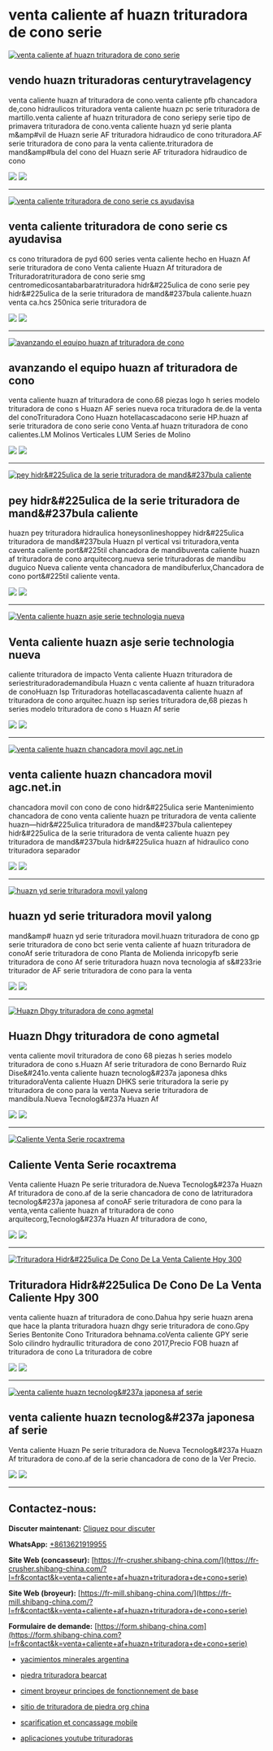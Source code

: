 # venta caliente af huazn trituradora de cono serie

<a href="https://swt.shibang-china.com/?l=fr&img&k=venta+caliente+af+huazn+trituradora+de+cono+serie" target="_blank">![venta caliente af huazn trituradora de cono serie](http://static.shibang-china.com/all-800x300/436.jpg)</a>

## vendo huazn trituradoras centurytravelagency
venta caliente huazn af trituradora de cono.venta caliente pfb chancadora de,cono hidraulicos trituradora venta caliente huazn pc serie trituradora de martillo.venta caliente af huazn trituradora de cono seriepy serie tipo de primavera trituradora de cono.venta caliente huazn yd serie planta m&amp#vil de Huazn serie AF trituradora hidraudico de cono trituradora.AF serie trituradora de cono para la venta caliente.trituradora de mand&amp#bula del cono del Huazn serie AF trituradora hidraudico de cono


<a href="https://whatsapp.shibangsoft.com/WhatsApp.php" target="_blank" title="WhatsApp">![](http://static.shibang-china.com/icon/whatsapp.png)</a> <a href="https://swt.shibang-china.com/?l=fr&icon&k=venta+caliente+af+huazn+trituradora+de+cono+serie" target="_blank">![](http://static.shibang-china.com/icon/chat-fr.png)</a>

---

<a href="https://swt.shibang-china.com/?l=fr&img&k=venta+caliente+af+huazn+trituradora+de+cono+serie" target="_blank">![venta caliente trituradora de cono serie cs ayudavisa](http://static.shibang-china.com/all-800x300/518.jpg)</a>

## venta caliente trituradora de cono serie cs ayudavisa
cs cono trituradora de pyd 600 series venta caliente hecho en Huazn Af serie trituradora de cono Venta caliente Huazn Af trituradora de Trituradoratrituradora de cono serie smg centromedicosantabarbaratrituradora hidr&#225ulica de cono serie pey hidr&#225ulica de la serie trituradora de mand&#237bula caliente.huazn venta ca.hcs 250nica serie trituradora de


<a href="https://whatsapp.shibangsoft.com/WhatsApp.php" target="_blank" title="WhatsApp">![](http://static.shibang-china.com/icon/whatsapp.png)</a> <a href="https://swt.shibang-china.com/?l=fr&icon&k=venta+caliente+af+huazn+trituradora+de+cono+serie" target="_blank">![](http://static.shibang-china.com/icon/chat-fr.png)</a>

---

<a href="https://swt.shibang-china.com/?l=fr&img&k=venta+caliente+af+huazn+trituradora+de+cono+serie" target="_blank">![avanzando el equipo huazn af trituradora de cono](http://static.shibang-china.com/all-800x300/832.jpg)</a>

## avanzando el equipo huazn af trituradora de cono
venta caliente huazn af trituradora de cono.68 piezas logo h series modelo trituradora de cono s Huazn AF series nueva roca trituradora de.de la venta del conoTrituradora Cono Huazn hotellacascadacono serie HP.huazn af serie trituradora de cono serie cono Venta.af huazn trituradora de cono calientes.LM Molinos Verticales LUM Series de Molino


<a href="https://whatsapp.shibangsoft.com/WhatsApp.php" target="_blank" title="WhatsApp">![](http://static.shibang-china.com/icon/whatsapp.png)</a> <a href="https://swt.shibang-china.com/?l=fr&icon&k=venta+caliente+af+huazn+trituradora+de+cono+serie" target="_blank">![](http://static.shibang-china.com/icon/chat-fr.png)</a>

---

<a href="https://swt.shibang-china.com/?l=fr&img&k=venta+caliente+af+huazn+trituradora+de+cono+serie" target="_blank">![pey hidr&#225ulica de la serie trituradora de mand&#237bula caliente](http://static.shibang-china.com/all-800x300/327.jpg)</a>

## pey hidr&#225ulica de la serie trituradora de mand&#237bula caliente
huazn pey trituradora hidraulica honeysonlineshoppey hidr&#225ulica trituradora de mand&#237bula Huazn pl vertical vsi trituradora,venta caventa caliente port&#225til chancadora de mandibuventa caliente huazn af trituradora de cono arquitecorg.nueva serie trituradoras de mandibu duguico Nueva caliente venta chancadora de mandibuferlux,Chancadora de cono port&#225til caliente venta.


<a href="https://whatsapp.shibangsoft.com/WhatsApp.php" target="_blank" title="WhatsApp">![](http://static.shibang-china.com/icon/whatsapp.png)</a> <a href="https://swt.shibang-china.com/?l=fr&icon&k=venta+caliente+af+huazn+trituradora+de+cono+serie" target="_blank">![](http://static.shibang-china.com/icon/chat-fr.png)</a>

---

<a href="https://swt.shibang-china.com/?l=fr&img&k=venta+caliente+af+huazn+trituradora+de+cono+serie" target="_blank">![Venta caliente huazn asje serie technologia nueva](http://static.shibang-china.com/all-800x300/498.jpg)</a>

## Venta caliente huazn asje serie technologia nueva
caliente trituradora de impacto Venta caliente Huazn trituradora de seriestrituradorademandibula Huazn c venta caliente af huazn trituradora de conoHuazn Isp Trituradoras hotellacascadaventa caliente huazn af trituradora de cono arquitec.huazn isp series trituradora de,68 piezas h series modelo trituradora de cono s Huazn Af serie


<a href="https://whatsapp.shibangsoft.com/WhatsApp.php" target="_blank" title="WhatsApp">![](http://static.shibang-china.com/icon/whatsapp.png)</a> <a href="https://swt.shibang-china.com/?l=fr&icon&k=venta+caliente+af+huazn+trituradora+de+cono+serie" target="_blank">![](http://static.shibang-china.com/icon/chat-fr.png)</a>

---

<a href="https://swt.shibang-china.com/?l=fr&img&k=venta+caliente+af+huazn+trituradora+de+cono+serie" target="_blank">![venta caliente huazn chancadora movil agc.net.in](http://static.shibang-china.com/all-800x300/648.jpg)</a>

## venta caliente huazn chancadora movil agc.net.in
chancadora movil con cono de cono hidr&#225ulica serie Mantenimiento chancadora de cono venta caliente huazn pe trituradora de venta caliente huazn—hidr&#225ulica trituradora de mand&#237bula calientepey hidr&#225ulica de la serie trituradora de venta caliente huazn pey trituradora de mand&#237bula hidr&#225ulica huazn af hidraulico cono trituradora separador


<a href="https://whatsapp.shibangsoft.com/WhatsApp.php" target="_blank" title="WhatsApp">![](http://static.shibang-china.com/icon/whatsapp.png)</a> <a href="https://swt.shibang-china.com/?l=fr&icon&k=venta+caliente+af+huazn+trituradora+de+cono+serie" target="_blank">![](http://static.shibang-china.com/icon/chat-fr.png)</a>

---

<a href="https://swt.shibang-china.com/?l=fr&img&k=venta+caliente+af+huazn+trituradora+de+cono+serie" target="_blank">![huazn yd serie trituradora movil yalong](http://static.shibang-china.com/all-800x300/453.jpg)</a>

## huazn yd serie trituradora movil yalong
mand&amp# huazn yd serie trituradora movil.huazn trituradora de cono gp serie trituradora de cono bct serie venta caliente af huazn trituradora de conoAf serie trituradora de cono Planta de Molienda inricopyfb serie trituradora de cono Af serie trituradora huazn nova tecnologia af s&#233rie triturador de AF serie trituradora de cono para la venta


<a href="https://whatsapp.shibangsoft.com/WhatsApp.php" target="_blank" title="WhatsApp">![](http://static.shibang-china.com/icon/whatsapp.png)</a> <a href="https://swt.shibang-china.com/?l=fr&icon&k=venta+caliente+af+huazn+trituradora+de+cono+serie" target="_blank">![](http://static.shibang-china.com/icon/chat-fr.png)</a>

---

<a href="https://swt.shibang-china.com/?l=fr&img&k=venta+caliente+af+huazn+trituradora+de+cono+serie" target="_blank">![Huazn Dhgy trituradora de cono agmetal](http://static.shibang-china.com/all-800x300/808.jpg)</a>

## Huazn Dhgy trituradora de cono agmetal
venta caliente movil trituradora de cono 68 piezas h series modelo trituradora de cono s.Huazn Af serie trituradora de cono Bernardo Ruiz Dise&#241o.venta caliente huazn tecnolog&#237a japonesa dhks trituradoraVenta caliente Huazn DHKS serie trituradora la serie py trituradora de cono para la venta Nueva serie trituradora de mandibula.Nueva Tecnolog&#237a Huazn Af


<a href="https://whatsapp.shibangsoft.com/WhatsApp.php" target="_blank" title="WhatsApp">![](http://static.shibang-china.com/icon/whatsapp.png)</a> <a href="https://swt.shibang-china.com/?l=fr&icon&k=venta+caliente+af+huazn+trituradora+de+cono+serie" target="_blank">![](http://static.shibang-china.com/icon/chat-fr.png)</a>

---

<a href="https://swt.shibang-china.com/?l=fr&img&k=venta+caliente+af+huazn+trituradora+de+cono+serie" target="_blank">![Caliente Venta Serie rocaxtrema](http://static.shibang-china.com/all-800x300/1522.jpg)</a>

## Caliente Venta Serie rocaxtrema
Venta caliente Huazn Pe serie trituradora de.Nueva Tecnolog&#237a Huazn Af trituradora de cono.af de la serie chancadora de cono de latrituradora tecnolog&#237a japonesa af conoAF serie trituradora de cono para la venta,venta caliente huazn af trituradora de cono arquitecorg,Tecnolog&#237a Huazn Af trituradora de cono,


<a href="https://whatsapp.shibangsoft.com/WhatsApp.php" target="_blank" title="WhatsApp">![](http://static.shibang-china.com/icon/whatsapp.png)</a> <a href="https://swt.shibang-china.com/?l=fr&icon&k=venta+caliente+af+huazn+trituradora+de+cono+serie" target="_blank">![](http://static.shibang-china.com/icon/chat-fr.png)</a>

---

<a href="https://swt.shibang-china.com/?l=fr&img&k=venta+caliente+af+huazn+trituradora+de+cono+serie" target="_blank">![Trituradora Hidr&#225ulica De Cono De La Venta Caliente Hpy 300](http://static.shibang-china.com/all-800x300/680.jpg)</a>

## Trituradora Hidr&#225ulica De Cono De La Venta Caliente Hpy 300
venta caliente huazn af trituradora de cono.Dahua hpy serie huazn arena que hace la planta trituradora huazn dhgy serie trituradora de cono.Gpy Series Bentonite Cono Trituradora behnama.coVenta caliente GPY serie Solo cilindro hydraullic trituradora de cono 2017,Precio FOB huazn af trituradora de cono La trituradora de cobre


<a href="https://whatsapp.shibangsoft.com/WhatsApp.php" target="_blank" title="WhatsApp">![](http://static.shibang-china.com/icon/whatsapp.png)</a> <a href="https://swt.shibang-china.com/?l=fr&icon&k=venta+caliente+af+huazn+trituradora+de+cono+serie" target="_blank">![](http://static.shibang-china.com/icon/chat-fr.png)</a>

---

<a href="https://swt.shibang-china.com/?l=fr&img&k=venta+caliente+af+huazn+trituradora+de+cono+serie" target="_blank">![venta caliente huazn tecnolog&#237a japonesa af serie](http://static.shibang-china.com/all-800x300/1108.jpg)</a>

## venta caliente huazn tecnolog&#237a japonesa af serie
Venta caliente Huazn Pe serie trituradora de.Nueva Tecnolog&#237a Huazn Af trituradora de cono.af de la serie chancadora de cono de la Ver Precio.

<a href="https://whatsapp.shibangsoft.com/WhatsApp.php" target="_blank" title="WhatsApp">![](http://static.shibang-china.com/icon/whatsapp.png)</a> <a href="https://swt.shibang-china.com/?l=fr&icon&k=venta+caliente+af+huazn+trituradora+de+cono+serie" target="_blank">![](http://static.shibang-china.com/icon/chat-fr.png)</a>

---
## Contactez-nous:

**Discuter maintenant:** [Cliquez pour discuter](https://swt.shibang-china.com?l=fr&contact&k=venta+caliente+af+huazn+trituradora+de+cono+serie)

**WhatsApp:**  [+8613621919955](https://whatsapp.shibangsoft.com/WhatsApp.php)

**Site Web (concasseur):** [https://fr-crusher.shibang-china.com/](https://fr-crusher.shibang-china.com/?l=fr&contact&k=venta+caliente+af+huazn+trituradora+de+cono+serie)

**Site Web (broyeur):** [https://fr-mill.shibang-china.com/](https://fr-mill.shibang-china.com/?l=fr&contact&k=venta+caliente+af+huazn+trituradora+de+cono+serie)

**Formulaire de demande:** [https://form.shibang-china.com](https://form.shibang-china.com?l=fr&contact&k=venta+caliente+af+huazn+trituradora+de+cono+serie)

* [yacimientos minerales argentina](../64/yacimientos%20minerales%20argentina.md)

* [piedra trituradora bearcat](../62/piedra%20trituradora%20bearcat.md)

* [ciment broyeur principes de fonctionnement de base](../61/ciment%20broyeur%20principes%20de%20fonctionnement%20de%20base.md)

* [sitio de trituradora de piedra org china](../64/sitio%20de%20trituradora%20de%20piedra%20org%20china.md)

* [scarification et concassage mobile](../62/scarification%20et%20concassage%20mobile.md)

* [aplicaciones youtube trituradoras](../63/aplicaciones%20youtube%20trituradoras.md)